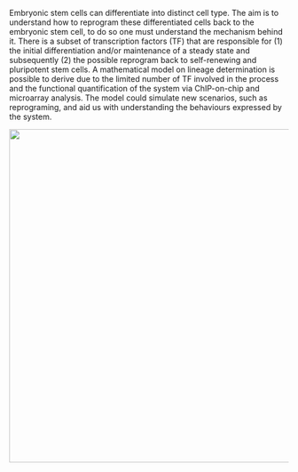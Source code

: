 Embryonic stem cells can differentiate into distinct cell type. The aim is to understand how to reprogram these differentiated cells back to the embryonic stem cell, to do so one must understand the mechanism behind it. There is a subset of transcription factors (TF) that are responsible for (1) the initial differentiation and/or maintenance of a steady state and subsequently (2) the possible reprogram back to self-renewing and pluripotent stem cells. A mathematical model on lineage determination is possible to derive due to the limited number of TF involved in the process and the functional quantification of the system via ChIP-on-chip and microarray analysis. The model could simulate new scenarios, such as reprograming, and aid us with understanding the behaviours expressed by the system.


<p align="center">
  <img src="/Images/Steady state model of Nanog and Gata 6.png" height="600"/ >
  </p>
